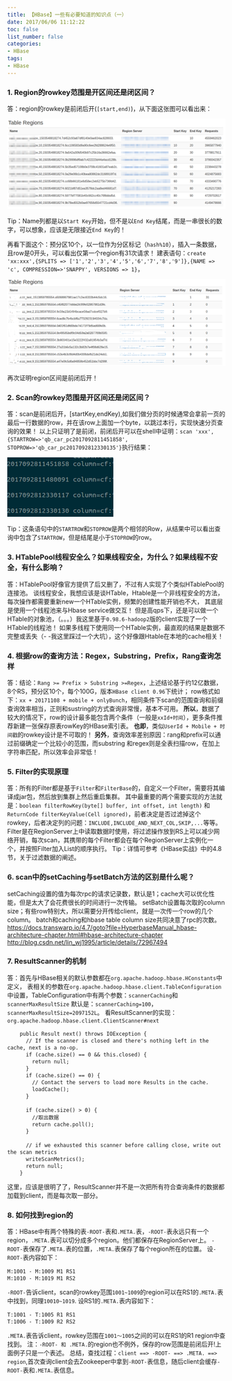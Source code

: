 ```yaml
---
title: 【HBase】一些有必要知道的知识点（一）
date: 2017/06/06 11:12:22
toc: false
list_number: false
categories:
- HBase
tags:
- HBase
---
```


### 1. Region的rowkey范围是开区间还是闭区间？
答：region的rowkey是前闭后开(`[start,end)`)，从下面这张图可以看出来：

![](./images/hbase-1.png)

Tip：Name列都是以`Start Key`开始，但不是以`End Key`结尾，而是一串很长的数字，可以想象，应该是无限接近`End Key`的！

再看下面这个：预分区10个，以一位作为分区标记（`hash%10`），插入一条数据，且row是0开头，可以看出仅第一个region有31次请求！
建表语句：`create 'xx:xxx',{SPLITS => ['1','2','3','4','5','6','7','8','9']},{NAME => 'c', COMPRESSION=>'SNAPPY', VERSIONS => 1}`，

![](./images/hbase-2.png)

再次证明region区间是前闭后开！

### 2. Scan的rowkey范围是开区间还是闭区间？
答：scan是前闭后开，[startKey,endKey),如我们做分页的时候通常会拿前一页的最后一行数据的row，并在该row上面加一个byte，以跳过本行，实现快速分页查询的效果！
以上只证明了是前闭，前闭后开可以在shell中证明：`scan 'xxx', {STARTROW=>'qb_car_pc2017092811451858', STOPROW=>'qb_car_pc2017092812330135'}`执行结果：

![](./images/hbase-3.png)

Tip：这条语句中的`STARTROW`和`STOPROW`是两个相邻的Row，从结果中可以看出查询中包含了`STARTROW`，但是结尾是小于`STOPROW`的row。

### 3. HTablePool线程安全么？如果线程安全，为什么？如果线程不安全，有什么影响？
答：HTablePool好像官方提供了后又删了，不过有人实现了个类似HTablePool的连接池。
谈线程安全，我想应该是谈HTable，Htable是一个非线程安全的方法，每次操作都需要重新new一个HTable实例，频繁的创建性能开销也不大，
其底层是使用一个线程池来与Hbase service做交互！
但是高qps下，还是可以做一个HTable的对象池，（。。。）我这里基于`0.98.6-hadoop2`版的client实现了一个HTable的线程池！
如果多线程下使用同一个HTable实例，最直观的结果是数据不完整或丢失（- -我这里踩过一个大坑），这个好像跟Htable在本地的cache相关！
### 4. 根据row的查询方法：Regex，Substring，Prefix，Rang查询怎样
答：结论：`Rang >= Prefix > Substring >=Regex`，上述结论基于约12亿数据，8个RS，预分区10个，每个100G，版本`HBase client 0.96`下统计；
row格式如下：`xx + 20171108 + mobile + onlyBunch`，相同条件下scan的范围查询和前缀查询效率相当，正则和sustring的方式查询非常慢，基本不可用。
**所以**，数据了较大的情况下，row的设计最多能包含两个条件（一般是`xxId+时间`），更多条件推荐新建一张保存原表rowKey的HBase索引表。
**也即**，类似`UserId + Mobile + 时间戳`的rowkey设计是不可取的！
**另外**，查询效率差别原因：rang和prefix可以通过前缀确定一个比较小的范围，而substring 和regex则是全表扫描row，在加上字符串匹配，所以效率会非常低！

### 5. Filter的实现原理
答：所有的Filter都是基于`Filter`和`FilterBase`的，自定义一个Filter，需要将其编译成jar包，然后放到集群上然后重启集群。
其中最重要的两个需要实现的方法就是：`boolean filterRowKey(byte[] buffer, int offset, int length)`
和`ReturnCode filterKeyValue(Cell ignored)`，前者决定是否过滤掉这个rowkey，后者决定列的问题：`INCLUDE,INCLUDE_AND_NEXT_COL,SKIP,...`等等。
Filter是在RegionServer上中读取数据时使用，将过滤操作放到RS上可以减少网络开销，每次scan，其携带的每个Filter都会在每个RegionServer上实例化一个，并按照Filter加入List的顺序执行。
Tip：详情可参考《HBase实战》中的4.8节，关于过滤数据的阐述。

### 6. scan中的setCaching与setBatch方法的区别是什么呢？
setCaching设置的值为每次rpc的请求记录数，默认是1；cache大可以优化性能，但是太大了会花费很长的时间进行一次传输。
setBatch设置每次取的column size；有些row特别大，所以需要分开传给client，就是一次传一个row的几个column。
batch和caching和hbase table column size共同决意了rpc的次数。
https://docs.transwarp.io/4.7/goto?file=HyperbaseManual_hbase-architecture-chapter.html#hbase-architecture-chapter
http://blog.csdn.net/lin_wj1995/article/details/72967494

### 7. ResultScanner的机制
答：首先与HBase相关的默认参数都在`org.apache.hadoop.hbase.HConstants`中定义，
表相关的参数在`org.apache.hadoop.hbase.client.TableConfiguration`中设置，TableConfiguration中有两个参数：`scannerCaching`和`scannerMaxResultSize`
默认是：`scannerCaching=100`，`scannerMaxResultSize=2097152L`。
看ResultScanner的实现：`org.apache.hadoop.hbase.client.ClientScanner#next`
```
    public Result next() throws IOException {
      // If the scanner is closed and there's nothing left in the cache, next is a no-op.
      if (cache.size() == 0 && this.closed) {
        return null;
      }
      if (cache.size() == 0) {
        // Contact the servers to load more Results in the cache.
        loadCache();
      }

      if (cache.size() > 0) {
        //取出数据
        return cache.poll();
      }

      // if we exhausted this scanner before calling close, write out the scan metrics
      writeScanMetrics();
      return null;
    }
```
这里，应该是很明了了，ResultScanner并不是一次把所有符合查询条件的数据都加载到client，而是每次取一部分。

### 8. 如何找到region的
答：HBase中有两个特殊的表`-ROOT-`表和`.META.`表，`-ROOT-`表永远只有一个region，`.META.`表可以切分成多个region。他们都保存在RegionServer上。
`-ROOT-`表保存了`.META.`表的位置，`.META.`表保存了每个region所在的位置。
设`-ROOT-`表内容如下：
```
M:1001 - M:1009 M1 RS1
M:1010 - M:1019 M1 RS2
```
`-ROOT-`告诉client，scan的rowkey范围`1001~1009`的region可以在RS1的`.META.`表中找到，同理`10010~1019`.
设RS1的`.META.`表内容如下：
```
T:1001 - T:1005 R1 RS1
T:1006 - T:1009 R2 RS2
```
`.META.`表告诉client，rowkey范围在`1001～1005`之间的可以在RS1的R1 region中查找到。
注：`-ROOT- 和 .META.`的region也不例外，保存的row范围是前闭后开!上面例子只是一个表述。
总结，查找过程：`client ==> -ROOT- ==> .META. ==> region`,首次查询client会去Zookeeper中拿到`-ROOT-`表信息，随后client会缓存`-ROOT-`表和`.META.`表信息。

